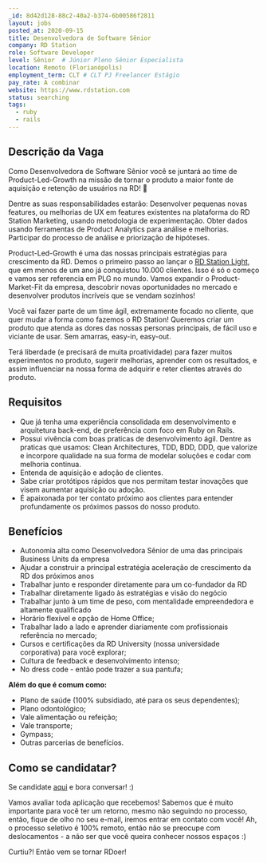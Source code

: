 ```yaml
---
_id: 8d42d128-88c2-40a2-b374-6b00586f2811
layout: jobs
posted_at: 2020-09-15
title: Desenvolvedora de Software Sênior
company: RD Station
role: Software Developer
level: Sênior  # Júnior Pleno Sênior Especialista
location: Remoto (Florianópolis)
employment_term: CLT # CLT PJ Freelancer Estágio
pay_rate: A combinar
website: https://www.rdstation.com
status: searching
tags:
  - ruby
  - rails
---
```


## Descrição da Vaga

Como Desenvolvedora de Software Sênior você se juntará ao time de Product-Led-Growth na missão de tornar o produto a maior fonte de aquisição e retenção de usuários na RD! 🚀

Dentre as suas responsabilidades estarão: Desenvolver pequenas novas features, ou melhorias de UX em features existentes na plataforma do RD Station Marketing, usando metodologia de experimentação. Obter dados usando ferramentas de Product Analytics para análise e melhorias. Participar do processo de análise e priorização de hipóteses.

Product-Led-Growth é uma das nossas principais estratégias para crescimento da RD. Demos o primeiro passo ao lançar o [RD Station Light](https://www.rdstation.com/marketing/light/), que em menos de um ano já conquistou 10.000 clientes. Isso é só o começo e vamos ser referencia em PLG no mundo. Vamos expandir o Product-Market-Fit da empresa, descobrir novas oportunidades no mercado e desenvolver produtos incríveis que se vendam sozinhos!

Você vai fazer parte de um time ágil, extremamente focado no cliente, que quer mudar a forma como fazemos o RD Station! Queremos criar um produto que atenda as dores das nossas personas principais, de fácil uso e viciante de usar. Sem amarras, easy-in, easy-out.

Terá liberdade (e precisará de muita proatividade) para fazer muitos experimentos no produto, sugerir melhorias, aprender com os resultados, e assim influenciar na nossa forma de adquirir e reter clientes através do produto.

## Requisitos

* Que já tenha uma experiência consolidada em desenvolvimento e arquitetura back-end, de preferência com foco em Ruby on Rails.
* Possui vivência com boas praticas de desenvolvimento ágil. Dentre as praticas que usamos: Clean Architectures, TDD, BDD, DDD, que valorize e incorpore qualidade na sua forma de modelar soluções e codar com melhoria continua.
* Entenda de aquisição e adoção de clientes.
* Sabe criar protótipos rápidos que nos permitam testar inovações que visem aumentar aquisição ou adoção.
* É apaixonada por ter contato próximo aos clientes para entender profundamente os próximos passos do nosso produto.


## Benefícios

* Autonomia alta como Desenvolvedora Sênior de uma das principais Business Units da empresa
* Ajudar a construir a principal estratégia aceleração de crescimento da RD dos próximos anos
* Trabalhar junto e responder diretamente para um co-fundador da RD
* Trabalhar diretamente ligado às estratégias e visão do negócio
* Trabalhar junto à um time de peso, com mentalidade empreendedora e altamente qualificado
* Horário flexível e opção de Home Office;
* Trabalhar lado a lado e aprender diariamente com profissionais referência no mercado;
* Cursos e certificações da RD University (nossa universidade corporativa) para você explorar;
* Cultura de feedback e desenvolvimento intenso;
* No dress code - então pode trazer a sua pantufa;

**Além do que é comum como:**

* Plano de saúde (100% subsidiado, até para os seus dependentes);
* Plano odontológico;
* Vale alimentação ou refeição;
* Vale transporte;
* Gympass;
* Outras parcerias de benefícios.

## Como se candidatar?

Se candidate [aqui](https://boards.greenhouse.io/resultadosdigitais/jobs/4867582002) e bora conversar! :)

Vamos avaliar toda aplicação que recebemos! Sabemos que é muito importante para você ter um retorno, mesmo não seguindo no processo, então, fique de olho no seu e-mail, iremos entrar em contato com você! Ah, o processo seletivo é 100% remoto, então não se preocupe com deslocamentos - a não ser que você queira conhecer nossos espaços :)

Curtiu?! Então vem se tornar RDoer!
